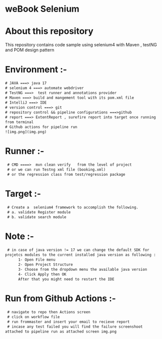 # weBook Selenium
# **About this repository**
This repository contains code sample using selenium4 with  Maven , testNG and POM design pattern 

  # **Environment :-** 


    # JAVA ===> java 17
    # selenium 4 ===> automate webdriver
    # TestNG ===>  test runner and annotations provider 
    # Maven ===> build and mangement tool with its pom.xml file 
    # IntelliJ ===> IDE
    # version control ===> git
    # repository control && pipeline configurations ===>github
    # report ===> ExtentReport , surefire report into target once running from terminal
    # Github actions for pipeline run
    ![img.png](img.png)
    
  
  
  
  # **Runner** :- 
  
     # CMD ====>  mvn clean verify   from the level of project 
     # or we can run Testng xml file (booking.xml)
     # or the regression class from test/regression package
    

  # **Target** :- 
  
     # Create a  selenium4 framework to accomplish the following. 
     # a. validate Register module
     # b. validate search module
           
           
   # **Note** :- 
     
     # in case of java version != 17 we can change the default SDK for projetcs modules to the current installed java version as following : 
          1- Open File menu 
          2- Open Project Structure 
          3- Choose from the dropdown menu the available java version 
          4- Click Apply then OK 
          After that you might need to restart the IDE
  # **Run from Github Actions** :-
     # navigate to repo then Actions screen
     # click on workflow file
     # run frommaster and insert your email to recieve report
     # incase any test failed you will find the failure screenshoot attached to pipeline run as attached screen img.png


     
  




